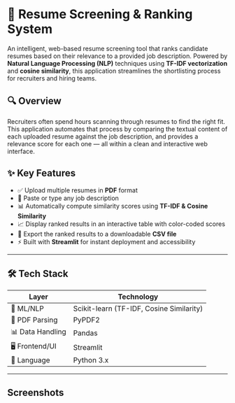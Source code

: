 # 📄 Resume Screening & Ranking System

An intelligent, web-based resume screening tool that ranks candidate resumes based on their relevance to a provided job description. Powered by **Natural Language Processing (NLP)** techniques using **TF-IDF vectorization** and **cosine similarity**, this application streamlines the shortlisting process for recruiters and hiring teams.

## 🔍 Overview

Recruiters often spend hours scanning through resumes to find the right fit. This application automates that process by comparing the textual content of each uploaded resume against the job description, and provides a relevance score for each one — all within a clean and interactive web interface.

## ✨ Key Features

- ✅ Upload multiple resumes in **PDF** format
- 📝 Paste or type any job description
- 📊 Automatically compute similarity scores using **TF-IDF & Cosine Similarity**
- 📈 Display ranked results in an interactive table with color-coded scores
- 📁 Export the ranked results to a downloadable **CSV file**
- ⚡ Built with **Streamlit** for instant deployment and accessibility

---

## 🛠️ Tech Stack

| Layer         | Technology         |
|---------------|--------------------|
| 🧠 ML/NLP      | Scikit-learn (TF-IDF, Cosine Similarity) |
| 📄 PDF Parsing | PyPDF2             |
| 📊 Data Handling | Pandas           |
| 🖥 Frontend/UI | Streamlit         |
| 🐍 Language     | Python 3.x         |

---

## Screenshots

